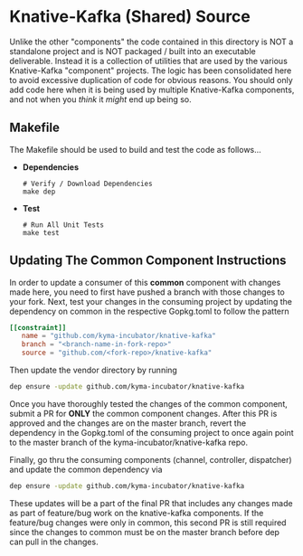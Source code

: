 # Knative-Kafka (Shared) Source

Unlike the other "components" the code contained in this directory is NOT a standalone project and is NOT 
packaged / built into an executable deliverable.  Instead it is a collection of utilities that are used
by the various Knative-Kafka "component" projects.  The logic has been consolidated here to avoid excessive
duplication of code for obvious reasons.  You should only add code here when it is being used by multiple 
Knative-Kafka components, and not when you *think* it *might* end up being so.

## Makefile
The Makefile should be used to build and test the code as follows...
    
- **Dependencies**
    ```
    # Verify / Download Dependencies
    make dep
    ```    
    
- **Test**
    ```
    # Run All Unit Tests
    make test
    ```

## Updating The Common Component Instructions

In order to update a consumer of this **common** component with changes made here, you need to first have pushed a 
branch with those changes to your fork. Next, test your changes in the consuming project by updating the 
dependency on common in the respective Gopkg.toml to follow the pattern
```toml
[[constraint]]
   name = "github.com/kyma-incubator/knative-kafka"
   branch = "<branch-name-in-fork-repo>"
   source = "github.com/<fork-repo>/knative-kafka"
```
Then update the vendor directory by running
```bash
dep ensure -update github.com/kyma-incubator/knative-kafka
```

Once you have thoroughly tested the changes of the common component, submit a PR for **ONLY** the common component 
changes. After this PR is approved and the changes are on the master branch, revert the dependency in the 
Gopkg.toml of the consuming project to once again point to the master branch of the kyma-incubator/knative-kafka 
repo. 

Finally, go thru the consuming components (channel, controller, dispatcher) and update the common dependency via
```bash
dep ensure -update github.com/kyma-incubator/knative-kafka
```
These updates will be a part of the final PR that includes any changes made as part of feature/bug work on the 
knative-kafka components. If the feature/bug changes were only in common, this second PR is still required since 
the changes to common must be on the master branch before dep can pull in the changes.
